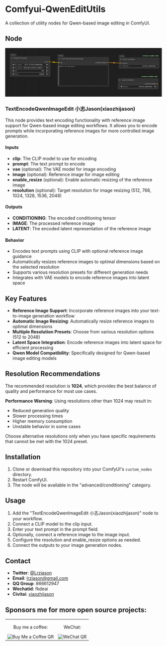 # Comfyui-QwenEditUtils

A collection of utility nodes for Qwen-based image editing in ComfyUI.

## Node

![Example](example.png)

### TextEncodeQwenImageEdit 小志Jason(xiaozhijason)

This node provides text encoding functionality with reference image support for Qwen-based image editing workflows. It allows you to encode prompts while incorporating reference images for more controlled image generation.

#### Inputs

- **clip**: The CLIP model to use for encoding
- **prompt**: The text prompt to encode
- **vae** (optional): The VAE model for image encoding
- **image** (optional): Reference image for image editing
- **enable_resize** (optional): Enable automatic resizing of the reference image
- **resolution** (optional): Target resolution for image resizing (512, 768, 1024, 1328, 1536, 2048)

#### Outputs

- **CONDITIONING**: The encoded conditioning tensor
- **IMAGE**: The processed reference image
- **LATENT**: The encoded latent representation of the reference image

#### Behavior

- Encodes text prompts using CLIP with optional reference image guidance
- Automatically resizes reference images to optimal dimensions based on the selected resolution
- Supports various resolution presets for different generation needs
- Integrates with VAE models to encode reference images into latent space

## Key Features

- **Reference Image Support**: Incorporate reference images into your text-to-image generation workflow
- **Automatic Image Resizing**: Automatically resize reference images to optimal dimensions
- **Multiple Resolution Presets**: Choose from various resolution options (512 to 2048)
- **Latent Space Integration**: Encode reference images into latent space for efficient processing
- **Qwen Model Compatibility**: Specifically designed for Qwen-based image editing models

## Resolution Recommendations

The recommended resolution is **1024**, which provides the best balance of quality and performance for most use cases.

**Performance Warning**: Using resolutions other than 1024 may result in:
- Reduced generation quality
- Slower processing times
- Higher memory consumption
- Unstable behavior in some cases

Choose alternative resolutions only when you have specific requirements that cannot be met with the 1024 preset.

## Installation

1. Clone or download this repository into your ComfyUI's `custom_nodes` directory.
2. Restart ComfyUI.
3. The node will be available in the "advanced/conditioning" category.

## Usage

1. Add the "TextEncodeQwenImageEdit 小志Jason(xiaozhijason)" node to your workflow.
2. Connect a CLIP model to the clip input.
3. Enter your text prompt in the prompt field.
4. Optionally, connect a reference image to the image input.
5. Configure the resolution and enable_resize options as needed.
6. Connect the outputs to your image generation nodes.

## Contact
- **Twitter**: [@Lrzjason](https://twitter.com/Lrzjason)  
- **Email**: lrzjason@gmail.com  
- **QQ Group**: 866612947  
- **Wechatid**: fkdeai
- **Civitai**: [xiaozhijason](https://civitai.com/user/xiaozhijason)


## Sponsors me for more open source projects:
<div align="center">
  <table>
    <tr>
      <td align="center">
        <p>Buy me a coffee:</p>
        <img src="https://github.com/lrzjason/Comfyui-In-Context-Lora-Utils/blob/main/image/bmc_qr.png" alt="Buy Me a Coffee QR" width="200" />
      </td>
      <td align="center">
        <p>WeChat:</p>
        <img src="https://github.com/lrzjason/Comfyui-In-Context-Lora-Utils/blob/main/image/wechat.jpg" alt="WeChat QR" width="200" />
      </td>
    </tr>
  </table>
</div>